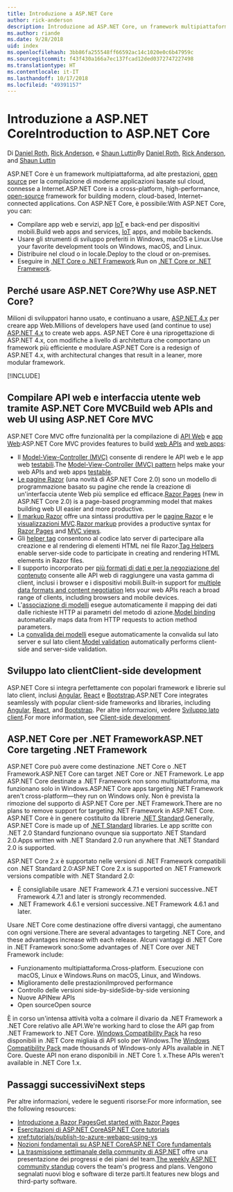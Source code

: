 ```yaml
---
title: Introduzione a ASP.NET Core
author: rick-anderson
description: Introduzione ad ASP.NET Core, un framework multipiattaforma, ad alte prestazioni, open source per la compilazione di applicazioni moderne basate sul cloud, connesse a Internet.
ms.author: riande
ms.date: 9/28/2018
uid: index
ms.openlocfilehash: 3bb86fa255548ff66592ac14c1020e0c6b47959c
ms.sourcegitcommit: f43f430a166a7ec137fcad12ded0372747227498
ms.translationtype: HT
ms.contentlocale: it-IT
ms.lasthandoff: 10/17/2018
ms.locfileid: "49391157"
---
```

# <a name="introduction-to-aspnet-core"></a><span data-ttu-id="c79c0-103">Introduzione a ASP.NET Core</span><span class="sxs-lookup"><span data-stu-id="c79c0-103">Introduction to ASP.NET Core</span></span>

<span data-ttu-id="c79c0-104">Di [Daniel Roth](https://github.com/danroth27), [Rick Anderson](https://twitter.com/RickAndMSFT), e [Shaun Luttin](https://twitter.com/dicshaunary)</span><span class="sxs-lookup"><span data-stu-id="c79c0-104">By [Daniel Roth](https://github.com/danroth27), [Rick Anderson](https://twitter.com/RickAndMSFT), and [Shaun Luttin](https://twitter.com/dicshaunary)</span></span>

<span data-ttu-id="c79c0-105">ASP.NET Core è un framework multipiattaforma, ad alte prestazioni, [open source](https://github.com/aspnet/home) per la compilazione di moderne applicazioni basate sul cloud, connesse a Internet.</span><span class="sxs-lookup"><span data-stu-id="c79c0-105">ASP.NET Core is a cross-platform, high-performance, [open-source](https://github.com/aspnet/home) framework for building modern, cloud-based, Internet-connected applications.</span></span> <span data-ttu-id="c79c0-106">Con ASP.NET Core, è possibile:</span><span class="sxs-lookup"><span data-stu-id="c79c0-106">With ASP.NET Core, you can:</span></span>

* <span data-ttu-id="c79c0-107">Compilare app web e servizi, app [IoT](https://www.microsoft.com/internet-of-things/) e back-end per dispositivi mobili.</span><span class="sxs-lookup"><span data-stu-id="c79c0-107">Build web apps and services, [IoT](https://www.microsoft.com/internet-of-things/) apps, and mobile backends.</span></span>
* <span data-ttu-id="c79c0-108">Usare gli strumenti di sviluppo preferiti in Windows, macOS e Linux.</span><span class="sxs-lookup"><span data-stu-id="c79c0-108">Use your favorite development tools on Windows, macOS, and Linux.</span></span>
* <span data-ttu-id="c79c0-109">Distribuire nel cloud o in locale.</span><span class="sxs-lookup"><span data-stu-id="c79c0-109">Deploy to the cloud or on-premises.</span></span>
* <span data-ttu-id="c79c0-110">Eseguire in [.NET Core o .NET Framework](https://docs.microsoft.com/dotnet/articles/standard/choosing-core-framework-server).</span><span class="sxs-lookup"><span data-stu-id="c79c0-110">Run on [.NET Core or .NET Framework](https://docs.microsoft.com/dotnet/articles/standard/choosing-core-framework-server).</span></span>

## <a name="why-use-aspnet-core"></a><span data-ttu-id="c79c0-111">Perché usare ASP.NET Core?</span><span class="sxs-lookup"><span data-stu-id="c79c0-111">Why use ASP.NET Core?</span></span>

<span data-ttu-id="c79c0-112">Milioni di sviluppatori hanno usato, e continuano a usare, [ASP.NET 4.x](https://docs.microsoft.com/aspnet/overview) per creare app Web.</span><span class="sxs-lookup"><span data-stu-id="c79c0-112">Millions of developers have used (and continue to use) [ASP.NET 4.x](https://docs.microsoft.com/aspnet/overview) to create web apps.</span></span> <span data-ttu-id="c79c0-113">ASP.NET Core è una riprogettazione di ASP.NET 4.x, con modifiche a livello di architettura che comportano un framework più efficiente e modulare.</span><span class="sxs-lookup"><span data-stu-id="c79c0-113">ASP.NET Core is a redesign of ASP.NET 4.x, with architectural changes that result in a leaner, more modular framework.</span></span>

[!INCLUDE[](~/includes/benefits.md)]

## <a name="build-web-apis-and-web-ui-using-aspnet-core-mvc"></a><span data-ttu-id="c79c0-114">Compilare API web e interfaccia utente web tramite ASP.NET Core MVC</span><span class="sxs-lookup"><span data-stu-id="c79c0-114">Build web APIs and web UI using ASP.NET Core MVC</span></span>

<span data-ttu-id="c79c0-115">ASP.NET Core MVC offre funzionalità per la compilazione di [API Web](xref:tutorials/index#build-web-apis) e [app Web](xref:tutorials/index#build-web-apps):</span><span class="sxs-lookup"><span data-stu-id="c79c0-115">ASP.NET Core MVC provides features to build [web APIs](xref:tutorials/index#build-web-apis) and [web apps](xref:tutorials/index#build-web-apps):</span></span>

* <span data-ttu-id="c79c0-116">Il [Model-View-Controller (MVC)](xref:mvc/overview) consente di rendere le API web e le app web [testabili](xref:test/index).</span><span class="sxs-lookup"><span data-stu-id="c79c0-116">The [Model-View-Controller (MVC) pattern](xref:mvc/overview) helps make your web APIs and web apps [testable](xref:test/index).</span></span>
* <span data-ttu-id="c79c0-117">[Le pagine Razor](xref:razor-pages/index) (una novità di ASP.NET Core 2.0) sono un modello di programmazione basato su pagine che rende la creazione di un'interfaccia utente Web più semplice ed efficace.</span><span class="sxs-lookup"><span data-stu-id="c79c0-117">[Razor Pages](xref:razor-pages/index) (new in ASP.NET Core 2.0) is a page-based programming model that makes building web UI easier and more productive.</span></span>
* <span data-ttu-id="c79c0-118">[Il markup Razor](xref:mvc/views/razor) offre una sintassi produttiva per le [pagine Razor](xref:razor-pages/index) e le [visualizzazioni MVC](xref:mvc/views/overview).</span><span class="sxs-lookup"><span data-stu-id="c79c0-118">[Razor markup](xref:mvc/views/razor) provides a productive syntax for [Razor Pages](xref:razor-pages/index) and [MVC views](xref:mvc/views/overview).</span></span>
* <span data-ttu-id="c79c0-119">Gli [helper tag](xref:mvc/views/tag-helpers/intro) consentono al codice lato server di partecipare alla creazione e al rendering di elementi HTML nei file Razor.</span><span class="sxs-lookup"><span data-stu-id="c79c0-119">[Tag Helpers](xref:mvc/views/tag-helpers/intro) enable server-side code to participate in creating and rendering HTML elements in Razor files.</span></span>
* <span data-ttu-id="c79c0-120">Il supporto incorporato per [più formati di dati e per la negoziazione del contenuto](xref:web-api/advanced/formatting) consente alle API web di raggiungere una vasta gamma di client, inclusi i browser e i dispositivi mobili.</span><span class="sxs-lookup"><span data-stu-id="c79c0-120">Built-in support for [multiple data formats and content negotiation](xref:web-api/advanced/formatting) lets your web APIs reach a broad range of clients, including browsers and mobile devices.</span></span>
* <span data-ttu-id="c79c0-121">L'[associazione di modelli](xref:mvc/models/model-binding) esegue automaticamente il mapping dei dati dalle richieste HTTP ai parametri del metodo di azione.</span><span class="sxs-lookup"><span data-stu-id="c79c0-121">[Model binding](xref:mvc/models/model-binding) automatically maps data from HTTP requests to action method parameters.</span></span>
* <span data-ttu-id="c79c0-122">La [convalida dei modelli](xref:mvc/models/validation) esegue automaticamente la convalida sul lato server e sul lato client.</span><span class="sxs-lookup"><span data-stu-id="c79c0-122">[Model validation](xref:mvc/models/validation) automatically performs client-side and server-side validation.</span></span>

## <a name="client-side-development"></a><span data-ttu-id="c79c0-123">Sviluppo lato client</span><span class="sxs-lookup"><span data-stu-id="c79c0-123">Client-side development</span></span>

<span data-ttu-id="c79c0-124">ASP.NET Core si integra perfettamente con popolari framework e librerie sul lato client, inclusi [Angular](xref:spa/angular), [React](xref:spa/react) e [Bootstrap](https://getbootstrap.com/).</span><span class="sxs-lookup"><span data-stu-id="c79c0-124">ASP.NET Core integrates seamlessly with popular client-side frameworks and libraries, including [Angular](xref:spa/angular), [React](xref:spa/react), and [Bootstrap](https://getbootstrap.com/).</span></span> <span data-ttu-id="c79c0-125">Per altre informazioni, vedere [Sviluppo lato client](xref:client-side/index).</span><span class="sxs-lookup"><span data-stu-id="c79c0-125">For more information, see [Client-side development](xref:client-side/index).</span></span>

<a name="target-framework"></a>

## <a name="aspnet-core-targeting-net-framework"></a><span data-ttu-id="c79c0-126">ASP.NET Core per .NET Framework</span><span class="sxs-lookup"><span data-stu-id="c79c0-126">ASP.NET Core targeting .NET Framework</span></span>

<span data-ttu-id="c79c0-127">ASP.NET Core può avere come destinazione .NET Core o .NET Framework.</span><span class="sxs-lookup"><span data-stu-id="c79c0-127">ASP.NET Core can target .NET Core or .NET Framework.</span></span> <span data-ttu-id="c79c0-128">Le app ASP.NET Core destinate a .NET Framework non sono multipiattaforma, ma funzionano solo in Windows.</span><span class="sxs-lookup"><span data-stu-id="c79c0-128">ASP.NET Core apps targeting .NET Framework aren't cross-platform&mdash;they run on Windows only.</span></span> <span data-ttu-id="c79c0-129">Non è prevista la rimozione del supporto di ASP.NET Core per .NET Framework.</span><span class="sxs-lookup"><span data-stu-id="c79c0-129">There are no plans to remove support for targeting .NET Framework in ASP.NET Core.</span></span> <span data-ttu-id="c79c0-130">ASP.NET Core è in genere costituito da librerie [.NET Standard](/dotnet/standard/net-standard).</span><span class="sxs-lookup"><span data-stu-id="c79c0-130">Generally, ASP.NET Core is made up of [.NET Standard](/dotnet/standard/net-standard) libraries.</span></span> <span data-ttu-id="c79c0-131">Le app scritte con .NET 2.0 Standard funzionano ovunque sia supportato .NET Standard 2.0.</span><span class="sxs-lookup"><span data-stu-id="c79c0-131">Apps written with .NET Standard 2.0 run anywhere that .NET Standard 2.0 is supported.</span></span>

<span data-ttu-id="c79c0-132">ASP.NET Core 2.x è supportato nelle versioni di .NET Framework compatibili con .NET Standard 2.0:</span><span class="sxs-lookup"><span data-stu-id="c79c0-132">ASP.NET Core 2.x is supported on .NET Framework versions compatible with .NET Standard 2.0:</span></span>

* <span data-ttu-id="c79c0-133">È consigliabile usare .NET Framework 4.7.1 e versioni successive.</span><span class="sxs-lookup"><span data-stu-id="c79c0-133">.NET Framework 4.7.1 and later is strongly recommended.</span></span>
* <span data-ttu-id="c79c0-134">.NET Framework 4.6.1 e versioni successive.</span><span class="sxs-lookup"><span data-stu-id="c79c0-134">.NET Framework 4.6.1 and later.</span></span>

<span data-ttu-id="c79c0-135">Usare .NET Core come destinazione offre diversi vantaggi, che aumentano con ogni versione.</span><span class="sxs-lookup"><span data-stu-id="c79c0-135">There are several advantages to targeting .NET Core, and these advantages increase with each release.</span></span> <span data-ttu-id="c79c0-136">Alcuni vantaggi di .NET Core in .NET Framework sono:</span><span class="sxs-lookup"><span data-stu-id="c79c0-136">Some advantages of .NET Core over .NET Framework include:</span></span>

* <span data-ttu-id="c79c0-137">Funzionamento multipiattaforma.</span><span class="sxs-lookup"><span data-stu-id="c79c0-137">Cross-platform.</span></span> <span data-ttu-id="c79c0-138">Esecuzione con macOS, Linux e Windows.</span><span class="sxs-lookup"><span data-stu-id="c79c0-138">Runs on macOS, Linux, and Windows.</span></span>
* <span data-ttu-id="c79c0-139">Miglioramento delle prestazioni</span><span class="sxs-lookup"><span data-stu-id="c79c0-139">Improved performance</span></span>
* <span data-ttu-id="c79c0-140">Controllo delle versioni side-by-side</span><span class="sxs-lookup"><span data-stu-id="c79c0-140">Side-by-side versioning</span></span>
* <span data-ttu-id="c79c0-141">Nuove API</span><span class="sxs-lookup"><span data-stu-id="c79c0-141">New APIs</span></span>
* <span data-ttu-id="c79c0-142">Open source</span><span class="sxs-lookup"><span data-stu-id="c79c0-142">Open source</span></span>

<span data-ttu-id="c79c0-143">È in corso un'intensa attività volta a colmare il divario da .NET Framework a .NET Core relativo alle API.</span><span class="sxs-lookup"><span data-stu-id="c79c0-143">We're working hard to close the API gap from .NET Framework to .NET Core.</span></span> <span data-ttu-id="c79c0-144">[Windows Compatibility Pack](/dotnet/core/porting/windows-compat-pack) ha reso disponibili in .NET Core migliaia di API solo per Windows.</span><span class="sxs-lookup"><span data-stu-id="c79c0-144">The [Windows Compatibility Pack](/dotnet/core/porting/windows-compat-pack) made thousands of Windows-only APIs available in .NET Core.</span></span> <span data-ttu-id="c79c0-145">Queste API non erano disponibili in .NET Core 1. x.</span><span class="sxs-lookup"><span data-stu-id="c79c0-145">These APIs weren't available in .NET Core 1.x.</span></span>

## <a name="next-steps"></a><span data-ttu-id="c79c0-146">Passaggi successivi</span><span class="sxs-lookup"><span data-stu-id="c79c0-146">Next steps</span></span>

<span data-ttu-id="c79c0-147">Per altre informazioni, vedere le seguenti risorse:</span><span class="sxs-lookup"><span data-stu-id="c79c0-147">For more information, see the following resources:</span></span>

* [<span data-ttu-id="c79c0-148">Introduzione a Razor Pages</span><span class="sxs-lookup"><span data-stu-id="c79c0-148">Get started with Razor Pages</span></span>](xref:tutorials/razor-pages/razor-pages-start)
* [<span data-ttu-id="c79c0-149">Esercitazioni di ASP.NET Core</span><span class="sxs-lookup"><span data-stu-id="c79c0-149">ASP.NET Core tutorials</span></span>](xref:tutorials/index)
* <xref:tutorials/publish-to-azure-webapp-using-vs>
* [<span data-ttu-id="c79c0-150">Nozioni fondamentali su ASP.NET Core</span><span class="sxs-lookup"><span data-stu-id="c79c0-150">ASP.NET Core fundamentals</span></span>](xref:fundamentals/index)
* <span data-ttu-id="c79c0-151">[La trasmissione settimanale della community di ASP.NET](https://live.asp.net/) offre una presentazione dei progressi e dei piani del team.</span><span class="sxs-lookup"><span data-stu-id="c79c0-151">[The weekly ASP.NET community standup](https://live.asp.net/) covers the team's progress and plans.</span></span> <span data-ttu-id="c79c0-152">Vengono segnalati nuovi blog e software di terze parti.</span><span class="sxs-lookup"><span data-stu-id="c79c0-152">It features new blogs and third-party software.</span></span>

